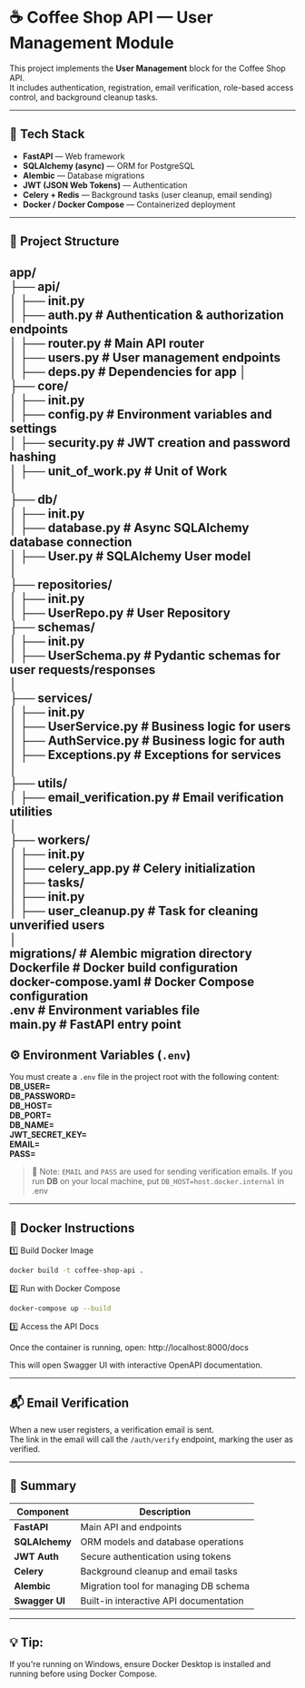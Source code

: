 # ☕ Coffee Shop API — User Management Module

This project implements the **User Management** block for the Coffee Shop API.  
It includes authentication, registration, email verification, role-based access control, and background cleanup tasks.

---

## 🚀 Tech Stack

- **FastAPI** — Web framework  
- **SQLAlchemy (async)** — ORM for PostgreSQL  
- **Alembic** — Database migrations  
- **JWT (JSON Web Tokens)** — Authentication  
- **Celery + Redis** — Background tasks (user cleanup, email sending)  
- **Docker / Docker Compose** — Containerized deployment

---

## 📁 Project Structure

app/  
├── api/  
│ ├── init.py  
│ ├── auth.py # Authentication & authorization endpoints  
│ ├── router.py # Main API router  
│ ├── users.py # User management endpoints    
│ ├── deps.py # Dependencies for app
│  
├── core/  
│ ├── init.py  
│ ├── config.py # Environment variables and settings  
│ ├── security.py # JWT creation and password hashing  
│ ├── unit_of_work.py # Unit of Work  
│  
├── db/  
│ ├── init.py  
│ ├── database.py # Async SQLAlchemy database connection  
│ ├── User.py # SQLAlchemy User model  
│  
├── repositories/  
│ ├── init.py   
│ ├── UserRepo.py # User Repository  
├── schemas/  
│ ├── init.py  
│ ├── UserSchema.py # Pydantic schemas for user requests/responses  
│  
├── services/  
│ ├── init.py  
│ ├── UserService.py # Business logic for users  
│ ├── AuthService.py # Business logic for auth  
│ ├── Exceptions.py # Exceptions for services  
│  
├── utils/  
│ ├── email_verification.py # Email verification utilities  
│  
├── workers/   
│ ├── init.py    
│ ├── celery_app.py # Celery initialization    
│ ├── tasks/       
│  ├── init.py        
│  ├── user_cleanup.py # Task for cleaning unverified users       
│      
migrations/ # Alembic migration directory    
Dockerfile # Docker build configuration     
docker-compose.yaml # Docker Compose configuration    
.env # Environment variables file    
main.py # FastAPI entry point   
---

## ⚙️ Environment Variables (`.env`)

You must create a `.env` file in the project root with the following content:  
**DB_USER=**  
**DB_PASSWORD=**  
**DB_HOST=**  
**DB_PORT=**  
**DB_NAME=**  
**JWT_SECRET_KEY=**  
**EMAIL=**  
**PASS=**  

> 📝 Note: `EMAIL` and `PASS` are used for sending verification emails. If you run **DB** on your local machine, put `DB_HOST=host.docker.internal` in .env 

---
## 🐳 Docker Instructions
1️⃣ Build Docker Image
```bash
docker build -t coffee-shop-api .
```

2️⃣ Run with Docker Compose
```bash
docker-compose up --build
```

3️⃣ Access the API Docs

Once the container is running, open:
http://localhost:8000/docs

This will open Swagger UI with interactive OpenAPI documentation.

---
## 📬 Email Verification

When a new user registers, a verification email is sent.  
The link in the email will call the `/auth/verify` endpoint, marking the user as verified.

---

## 🧱 Summary

| Component | Description |
|------------|-------------|
| **FastAPI** | Main API and endpoints |
| **SQLAlchemy** | ORM models and database operations |
| **JWT Auth** | Secure authentication using tokens |
| **Celery** | Background cleanup and email tasks |
| **Alembic** | Migration tool for managing DB schema |
| **Swagger UI** | Built-in interactive API documentation |

---
## 💡 Tip:
If you're running on Windows, ensure Docker Desktop is installed and running before using Docker Compose.
